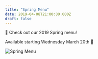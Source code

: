 ```yaml
---
title: "Spring Menu"
date: 2019-04-08T21:00:00.000Z
draft: false
---
```

🌸 Check out our 2019 Spring menu!

Available starting Wednesday March 20th 🌷

![Spring Menu](/img/uploads/spring-menu.jpg "Spring Menu")
